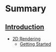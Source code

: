 # Summary

[Introduction](./introduction.md)
---
- [2D Rendering]()
    - [Getting Started](./2d-rendering/getting-started.md)

